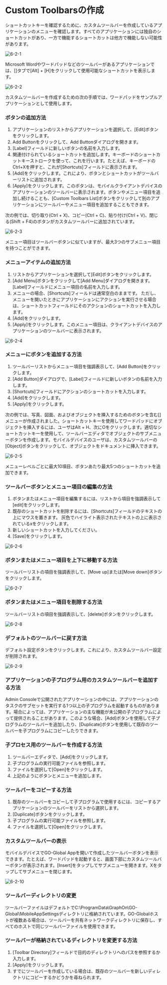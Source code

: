 # Custom Toolbarsの作成

ショートカットキーを確認するために、カスタムツールバーを作成しているアプリケーションのメニューを確認します。すべてのアプリケーションには独自のショートカットがあり、一方で機能するショートカットは他方で機能しない可能性があります。

![6-2-1](/img/6-2-1.png) 

Microsoft Wordやワードパッドなどのツールバーがあるアプリケーションでは、[]タブで[Alt] + [H]をクリックして使用可能なショートカットを表示します。

![6-2-2](/img/6-2-2.png) 

カスタムツールバーを作成するための次の手順では、ワードパッドをサンプルアプリケーションとして使用します。

### ボタンの追加方法

1. アプリケーションのリストからアプリケーションを選択して、[Edit]ボタンをクリックします。
2. Add Buttonをクリックして、Add Buttonダイアログを開きます。
3. [Label]フィールドに新しいボタンの名前を入力します。
4. 関連付けられているショートカットを追加します。キーボードのショートカットキーストロークを使って、これを行います。たとえば、キーボードのCtrl+Xを押すと、これが[Shortcuts]フィールドに表示されます。
5. [Add]をクリックします。これにより、ボタンとショートカットがツールバーリストに追加されます。
6. [Apply]をクリックします。このボタンは、モバイルクライアントデバイスのアプリケーションのツールバーに表示されます。ボタンやメニュー項目を追加し続けることも、[Custom Toolbars List]ボタンをクリックして別のアプリケーションにツールバーやメニュー項目を追加することもできます。

次の例では、切り取り(Ctrl + X)、コピー(Ctrl + C)、貼り付け(Ctrl + V)、閉じる(Shift + F4)のボタンがカスタムツールバーに追加されています。

![6-2-3](/img/6-2-3.png) 

メニュー項目はツールバーボタンに似ていますが、最大3つのサブメニュー項目を持つことができます。

### メニューアイテムの追加方法

1. リストからアプリケーションを選択して[Edit]ボタンをクリックします。
2. [Add Menu]ボタンをクリックして[Add Menu]ダイアログを開きます。[Label]フィールドにメニュー項目の名前を入力します。
3. メニューの場合、[Shortcuts]フィールドは通常空白のままです。 ただし、メニューを開いたときにアプリケーションにアクションを実行させる場合は、ショートカットフィールドにそのアクションのショートカットを入力します。
4. [Add]をクリックします。
5. [Apply]をクリックします。このメニュー項目は、クライアントデバイスのアプリケーションのツールバーに表示されます。

![6-2-4](/img/6-2-4.png) 

### メニューにボタンを追加する方法

1. ツールバーリストからメニュー項目を強調表示して、[Add Button]をクリックします。
2. [Add Button]ダイアログで、[Label]フィールドに新しいボタンの名前を入力します。
3. [Shortcuts]フィールドにアクションのショートカットを入力します。
4. [Add]をクリックします。
5. [Apply]をクリックします。

次の例では、写真、図面、およびオブジェクトを挿入するためのボタンを含む[]メニューが作成されました。ショートカットキーを使用してワードパッドにオブジェクトを挿入するには、ユーザはAlt + H、次にOをクリックします。適切なショートカットキーを使用して、ツールバーエディタでオブジェクトのサブメニューボタンを作成します。モバイルデバイスのユーザは、カスタムツールバーの[Object]ボタンをクリックして、オブジェクトをドキュメントに挿入できます。

![6-2-5](/img/6-2-5.png) 

メニューレベルごとに最大10項目、ボタンあたり最大5つのショートカットを追加できます。

### ツールバーボタンとメニュー項目の編集の方法

1. ボタンまたはメニュー項目を編集するには、リストから項目を強調表示して[edit]をクリックします。
2. 既存のショートカットを削除するには、[Shortcuts]フィールドのテキストの上にマウスを置きます。 灰色でハイライト表示されたテキストの上に表示されているxをクリックします。
3. 新しいショートカットを入力してください。
4. [Save]をクリックします。

![6-2-6](/img/6-2-6.png) 

### ボタンまたはメニュー項目を上下に移動する方法

ツールバーリストの項目を強調表示して、[Move up]または[Move down]ボタンをクリックします。

![6-2-7](/img/6-2-7.png) 

### ボタンまたはメニュー項目を削除する方法

ツールバーリストの項目を強調表示して、[delete]ボタンをクリックします。

![6-2-8](/img/6-2-8.png) 

### デフォルトのツールバーに戻す方法

デフォルト設定ボタンをクリックします。これにより、カスタムツールバー設定が削除されます。

![6-2-9](/img/6-2-9.png) 

### アプリケーションの子プログラム用のカスタムツールバーを追加する方法

Admin Consoleで公開されたアプリケーションの中には、アプリケーションのタスクのサブセットを実行する1つ以上の子プログラムを起動するものがあります。場合によっては、アプリケーションの主な機能が未公開の子プログラムによって提供されることがあります。このような場合、[Add]ボタンを使用して子プログラムのツールバーを追加したり、[Duplicate]ボタンを使用して既存のツールバーを子プログラムにコピーしたりできます。

### 子プロセス用のツールバーを作成する方法

1. ツールバーエディタで、[Add]をクリックします。
2. 子プログラムの実行可能ファイルを参照します。
3. ファイルを選択して[Open]をクリックします。
4. 上記のようにボタンとメニューを追加します。

### ツールバーをコピーする方法

1. 既存のツールバーをコピーして子プログラムで使用するには、コピーするアプリケーションのツールバーをリストから選択します。
2. [Duplicate]ボタンをクリックします。
3. 子プログラムの実行可能ファイルを参照します。
4. ファイルを選択して[Open]をクリックします。

### カスタムツールバーの表示

モバイルデバイスでGO-Global Appを開いて作成したツールバーボタンを表示できます。たとえば、ワードパッドを起動すると、画面下部にカスタムツールバーボタンが表示されます。[Insert]をタップしてサブメニューを開きます。Xをタップしてサブメニューを閉じます。

![6-2-10](/img/6-2-10.png) 

### ツールバーディレクトリの変更

ツールバーファイルはデフォルトでC:\ProgramData\GraphOn\GO-Global\MobileAppSettingsディレクトリに格納されています。GO-Globalホストが複数ある場合は、ツールバーを共有ネットワークディレクトリに保存し、すべてのホストで同じツールバーファイルを使用できます。

### ツールバーが格納されているディレクトリを変更する方法

1. [Toolbar Directory]フィールドで目的のディレクトリへのパスを参照するか入力します。
2. [Apply]をクリックします。
3. すでにツールバーを作成している場合は、既存のツールバーを新しいディレクトリにコピーするかどうかを尋ねられます。

